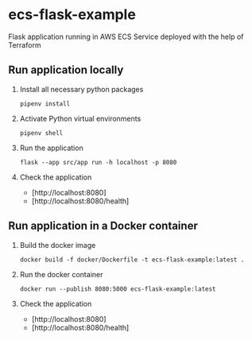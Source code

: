 # ecs-flask-example

Flask application running in AWS ECS Service deployed with the help of Terraform

## Run application locally

1. Install all necessary python packages

    ```shell
    pipenv install
    ```

2. Activate Python virtual environments

    ```shell
    pipenv shell
    ```

3. Run the application

    ```shell
    flask --app src/app run -h localhost -p 8080
    ```

4. Check the application
    * [http://localhost:8080]
    * [http://localhost:8080/health]

## Run application in a Docker container

1. Build the docker image

    ```shell
    docker build -f docker/Dockerfile -t ecs-flask-example:latest .
    ```

2. Run the docker container

   ```shell
   docker run --publish 8080:5000 ecs-flask-example:latest

   ```

3. Check the application
    * [http://localhost:8080]
    * [http://localhost:8080/health]
